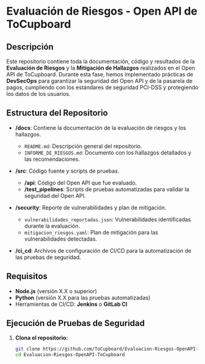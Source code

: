 # Evaluación de Riesgos - Open API de ToCupboard

## Descripción

Este repositorio contiene toda la documentación, código y resultados de la **Evaluación de Riesgos** y la **Mitigación de Hallazgos** realizados en el Open API de ToCupboard. Durante esta fase, hemos implementado prácticas de **DevSecOps** para garantizar la seguridad del Open API y de la pasarela de pagos, cumpliendo con los estándares de seguridad PCI-DSS y protegiendo los datos de los usuarios.

## Estructura del Repositorio

- **/docs**: Contiene la documentación de la evaluación de riesgos y los hallazgos.
  - `README.md`: Descripción general del repositorio.
  - `INFORME_DE_RIESGOS.md`: Documento con los hallazgos detallados y las recomendaciones.
  
- **/src**: Código fuente y scripts de pruebas.
  - **/api**: Código del Open API que fue evaluado.
  - **/test_pipelines**: Scripts de pruebas automatizadas para validar la seguridad del Open API.
  
- **/security**: Reporte de vulnerabilidades y plan de mitigación.
  - `vulnerabilidades_reportadas.json`: Vulnerabilidades identificadas durante la evaluación.
  - `mitigacion_riesgos.yaml`: Plan de mitigación para las vulnerabilidades detectadas.

- **/ci_cd**: Archivos de configuración de CI/CD para la automatización de las pruebas de seguridad.

## Requisitos

- **Node.js** (versión X.X o superior)
- **Python** (versión X.X para las pruebas automatizadas)
- Herramientas de CI/CD: **Jenkins** o **GitLab CI**

## Ejecución de Pruebas de Seguridad

1. **Clona el repositorio:**

   ```bash
   git clone https://github.com/ToCupboard/Evaluacion-Riesgos-OpenAPI-ToCupboard.git
   cd Evaluacion-Riesgos-OpenAPI-ToCupboard
